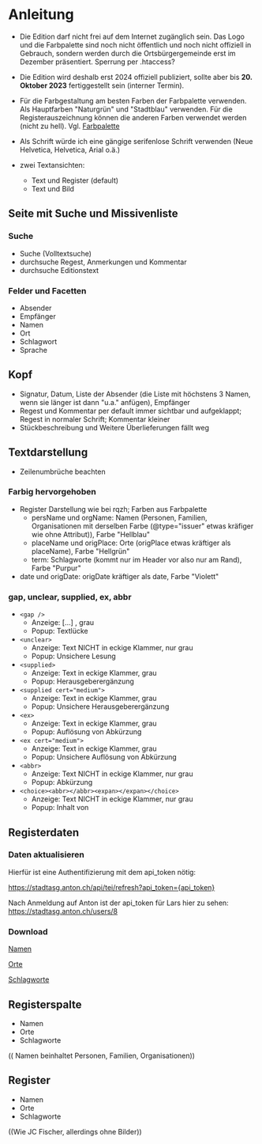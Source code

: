 # Anleitung

- Die Edition darf nicht frei auf dem Internet zugänglich sein. Das Logo und die Farbpalette sind noch nicht öffentlich und noch nicht offiziell in Gebrauch, sondern werden durch die Ortsbürgergemeinde erst im Dezember präsentiert. Sperrung per .htaccess?

- Die Edition wird deshalb erst 2024 offiziell publiziert, sollte aber bis __20. Oktober 2023__ fertiggestellt sein (interner Termin).

- Für die Farbgestaltung am besten Farben der Farbpalette verwenden. Als Hauptfarben "Naturgrün" und "Stadtblau" verwenden. Für die Registerauszeichnung können die anderen Farben verwendet werden (nicht zu hell). Vgl. [Farbpalette](/info/Farbpalette_OBG_2024.pdf)

- Als Schrift würde ich eine gängige serifenlose Schrift verwenden (Neue Helvetica, Helvetica, Arial o.ä.)

- zwei Textansichten:
  - Text und Register (default)
  - Text und Bild 

## Seite mit Suche und Missivenliste

### Suche
- Suche (Volltextsuche)
- durchsuche Regest, Anmerkungen und Kommentar
- durchsuche Editionstext

### Felder und Facetten
- Absender
- Empfänger
- Namen
- Ort
- Schlagwort
- Sprache

## Kopf 
- Signatur, Datum, Liste der Absender (die Liste mit höchstens 3 Namen, wenn sie länger ist dann "u.a." anfügen), Empfänger
- Regest und Kommentar per default immer sichtbar und aufgeklappt; Regest in normaler Schrift; Kommentar kleiner
- Stückbeschreibung und Weitere Überlieferungen fällt weg

## Textdarstellung
- Zeilenumbrüche beachten

### Farbig hervorgehoben
- Register Darstellung wie bei rqzh; Farben aus Farbpalette
  - persName und orgName: Namen (Personen, Familien, Organisationen mit derselben Farbe (@type="issuer" etwas kräfiger wie ohne Attribut)), Farbe "Hellblau"
  - placeName und origPlace: Orte (origPlace etwas kräftiger als placeName), Farbe "Hellgrün"
  - term: Schlagworte (kommt nur im Header vor also nur am Rand), Farbe "Purpur"
- date und origDate: origDate kräftiger als date, Farbe "Violett"

### gap, unclear, supplied, ex, abbr

- `<gap />`
  - Anzeige: […] , grau
  - Popup: Textlücke
- `<unclear>`
  - Anzeige: Text NICHT in eckige Klammer, nur grau
  - Popup: Unsichere Lesung
- `<supplied>`
  - Anzeige: Text in eckige Klammer, grau
  - Popup:  Herausgeberergänzung
- `<supplied cert="medium">`
  - Anzeige: Text in eckige Klammer, grau
  - Popup:  Unsichere Herausgeberergänzung
- `<ex>`
  - Anzeige: Text in eckige Klammer, grau
  - Popup:  Auflösung von Abkürzung
- `<ex cert="medium">`
  - Anzeige: Text in eckige Klammer, grau
  - Popup:  Unsichere Auflösung von Abkürzung
- `<abbr>`
  - Anzeige: Text NICHT in eckige Klammer, nur grau
  - Popup:  Abkürzung
- `<choice><abbr></abbr><expan></expan></choice>`
  -	Anzeige: Text NICHT in eckige Klammer, nur grau
  -	Popup: Inhalt von <expan></expan>


## Registerdaten

### Daten aktualisieren

Hierfür ist eine Authentifizierung mit dem api_token nötig:

https://stadtasg.anton.ch/api/tei/refresh?api_token={api_token}

Nach Anmeldung auf Anton ist der api_token für Lars hier zu sehen: https://stadtasg.anton.ch/users/8


### Download
[Namen](https://stadtasg.anton.ch/api/actors?format=tei)

[Orte](https://stadtasg.anton.ch/api/places?format=tei)

[Schlagworte](https://stadtasg.anton.ch/api/keywords?format=tei)




## Registerspalte
- Namen 
- Orte
- Schlagworte

(( Namen beinhaltet Personen, Familien, Organisationen))

## Register
- Namen 
- Orte
- Schlagworte

((Wie JC Fischer, allerdings ohne Bilder))
